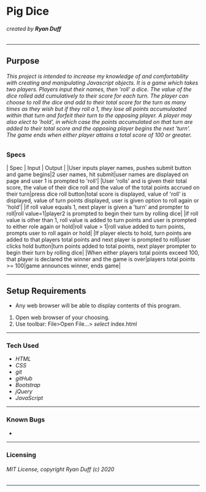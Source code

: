 # Pig Dice

###### created by **Ryan Duff**
---
## Purpose
###### This project is intended to increase my knowledge of and comfortability with creating and manipulating Javascript objects. It is a game which takes two players. Players input their names, then 'roll' a dice. The value of the dice rolled add cumulatively to their score for each turn. The player can choose to roll the dice and add to their total score for the turn as many times as they wish but if they roll a 1, they lose all points accumulaated within that turn and forfeit their turn to the opposing player. A player may also elect to 'hold', in which case the points accumulated on that turn are added to their total score and the opposing player begins the next 'turn'. The game ends when either player attains a total score of 100 or greater.
### Specs
| Spec | Input | Output |
|User inputs player names, pushes submit button and game begins|2 user names, hit submit|user names are displayed on page and user 1 is prompted to 'roll'|
|User 'rolls' and is given their total score, the value of their dice roll and the value of the total points accrued on their turn|press dice roll button|total score is displayed, value of 'roll' is displayed, value of turn points displayed, user is given option to roll again or 'hold'|
|if roll value equals 1, next player is given a 'turn' and prompter to roll|roll value=1|player2 is prompted to begin their turn by rolling dice|
|if roll value is other than 1, roll value is added to turn points and user is prompted to either role again or hold|roll value > 1|roll value added to turn points, prompts user to roll again or hold|
|If player elects to hold, turn points are added to that players total points and next player is prompted to roll|user clicks hold button|turn points added to total points, next player prompter to begin their turn by rolling dice|
|When either players total points exceed 100, that player is declared the winner and the game is over|players total points >= 100|game announces winner, ends game|


---
## Setup Requirements
 * Any web browser will be able to display contents of this program. 
 1. Open web browser of your choosing.
 2. Use toolbar: File>Open File...> *select* index.html
---
### Tech Used
* *HTML*
* *CSS*
* *git*
* *gitHub*
* *Bootstrap*
* *jQuery*
* *JavaScript*
---
### Known Bugs
 * 
---
### Licensing
###### MIT License, copyright Ryan Duff (c) 2020
---